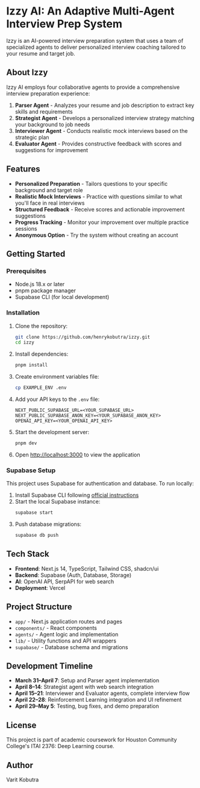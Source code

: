 # Izzy AI: An Adaptive Multi-Agent Interview Prep System

Izzy is an AI-powered interview preparation system that uses a team of specialized agents to deliver personalized interview coaching tailored to your resume and target job.

## About Izzy

Izzy AI employs four collaborative agents to provide a comprehensive interview preparation experience:

1. **Parser Agent** - Analyzes your resume and job description to extract key skills and requirements
2. **Strategist Agent** - Develops a personalized interview strategy matching your background to job needs
3. **Interviewer Agent** - Conducts realistic mock interviews based on the strategic plan
4. **Evaluator Agent** - Provides constructive feedback with scores and suggestions for improvement

## Features

- **Personalized Preparation** - Tailors questions to your specific background and target role
- **Realistic Mock Interviews** - Practice with questions similar to what you'll face in real interviews
- **Structured Feedback** - Receive scores and actionable improvement suggestions
- **Progress Tracking** - Monitor your improvement over multiple practice sessions
- **Anonymous Option** - Try the system without creating an account

## Getting Started

### Prerequisites

- Node.js 18.x or later
- pnpm package manager
- Supabase CLI (for local development)

### Installation

1. Clone the repository:
   ```bash
   git clone https://github.com/henrykobutra/izzy.git
   cd izzy
   ```

2. Install dependencies:
   ```bash
   pnpm install
   ```

3. Create environment variables file:
   ```bash
   cp EXAMPLE_ENV .env
   ```

4. Add your API keys to the `.env` file:
   ```
   NEXT_PUBLIC_SUPABASE_URL=<YOUR_SUPABASE_URL>
   NEXT_PUBLIC_SUPABASE_ANON_KEY=<YOUR_SUPABASE_ANON_KEY>
   OPENAI_API_KEY=<YOUR_OPENAI_API_KEY>
   ```

5. Start the development server:
   ```bash
   pnpm dev
   ```

6. Open [http://localhost:3000](http://localhost:3000) to view the application

### Supabase Setup

This project uses Supabase for authentication and database. To run locally:

1. Install Supabase CLI following [official instructions](https://supabase.com/docs/guides/cli)
2. Start the local Supabase instance:
   ```bash
   supabase start
   ```
3. Push database migrations:
   ```bash
   supabase db push
   ```

## Tech Stack

- **Frontend**: Next.js 14, TypeScript, Tailwind CSS, shadcn/ui
- **Backend**: Supabase (Auth, Database, Storage)
- **AI**: OpenAI API, SerpAPI for web search
- **Deployment**: Vercel

## Project Structure

- `app/` - Next.js application routes and pages
- `components/` - React components
- `agents/` - Agent logic and implementation
- `lib/` - Utility functions and API wrappers
- `supabase/` - Database schema and migrations

## Development Timeline

- **March 31–April 7**: Setup and Parser agent implementation
- **April 8–14**: Strategist agent with web search integration
- **April 15–21**: Interviewer and Evaluator agents, complete interview flow
- **April 22–28**: Reinforcement Learning integration and UI refinement
- **April 29–May 5**: Testing, bug fixes, and demo preparation

## License

This project is part of academic coursework for Houston Community College's ITAI 2376: Deep Learning course.

## Author

Varit Kobutra
